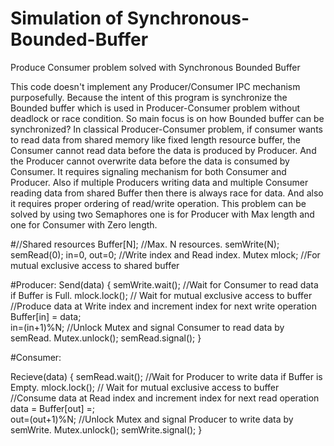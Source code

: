 # Simulation of Synchronous-Bounded-Buffer
Produce Consumer problem solved with Synchronous Bounded Buffer

This code doesn't implement any Producer/Consumer IPC mechanism purposefully. Because the intent of this program is synchronize the Bounded buffer which is used in Producer-Consumer problem without deadlock or race condition. So main focus is on how Bounded buffer can be synchronized?
In classical Producer-Consumer problem, if consumer wants to read data from shared memory like fixed length resource buffer, the Consumer cannot read data before the data is produced by Producer. And the Producer cannot overwrite data before the data is consumed by Consumer. It requires signaling mechanism for both Consumer and Producer.
Also if multiple Producers writing data and multiple Consumer reading data from shared Buffer then there is always race for data. And also it requires proper ordering of read/write operation.
This problem can be solved by using two Semaphores one is for Producer with Max length and one for Consumer with Zero length.

#//Shared resources
Buffer[N];  //Max. N resources.
semWrite(N);
semRead(0);
in=0, out=0; //Write index and Read index.
Mutex mlock; //For mutual exclusive access to shared buffer

#Producer:
Send(data)
{
	semWrite.wait(); //Wait for Consumer to read data if Buffer is Full.
	mlock.lock(); // Wait for mutual exclusive access to buffer
	//Produce data at Write index and increment index for next write operation   
Buffer[in] = data;   
	in=(in+1)%N;
	//Unlock Mutex and signal Consumer to read data by semRead.
	Mutex.unlock();
	semRead.signal();
}

#Consumer:

Recieve(data)
{
	semRead.wait(); //Wait for Producer to write data if Buffer is Empty.
	mlock.lock(); // Wait for mutual exclusive access to buffer
	//Consume data at Read index and increment index for next read operation   
data = Buffer[out] =;   
	out=(out+1)%N;
	//Unlock Mutex and signal Producer to write data by semWrite.
	Mutex.unlock();
	semWrite.signal();
}
